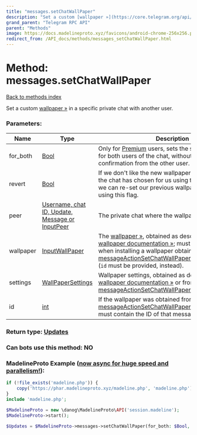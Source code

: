 ```yaml
---
title: "messages.setChatWallPaper"
description: "Set a custom [wallpaper »](https://core.telegram.org/api/wallpapers) in a specific private chat with another user."
grand_parent: "Telegram RPC API"
parent: "Methods"
image: https://docs.madelineproto.xyz/favicons/android-chrome-256x256.png
redirect_from: /API_docs/methods/messages_setChatWallPaper.html
---
```

# Method: messages.setChatWallPaper
[Back to methods index](index.html)



Set a custom [wallpaper »](https://core.telegram.org/api/wallpapers) in a specific private chat with another user.

### Parameters:

| Name     |    Type       | Description | Required |
|----------|---------------|-------------|----------|
|for\_both|[Bool](/API_docs/types/Bool.html) | Only for [Premium](https://core.telegram.org/api/premium) users, sets the specified wallpaper for both users of the chat, without requiring confirmation from the other user. | Optional|
|revert|[Bool](/API_docs/types/Bool.html) | If we don't like the new wallpaper the other user of the chat has chosen for us using the `for_both` flag, we can re-set our previous wallpaper just on our side using this flag. | Optional|
|peer|[Username, chat ID, Update, Message or InputPeer](/API_docs/types/InputPeer.html) | The private chat where the wallpaper will be set | Optional|
|wallpaper|[InputWallPaper](/API_docs/types/InputWallPaper.html) | The [wallpaper »](https://core.telegram.org/api/wallpapers), obtained as described in the [wallpaper documentation »](https://core.telegram.org/api/wallpapers#uploading-wallpapers); must **not** be provided when installing a wallpaper obtained from a [messageActionSetChatWallPaper](../constructors/messageActionSetChatWallPaper.html) service message (`id` must be provided, instead). | Optional|
|settings|[WallPaperSettings](/API_docs/types/WallPaperSettings.html) | Wallpaper settings, obtained as described in the [wallpaper documentation »](https://core.telegram.org/api/wallpapers#uploading-wallpapers) or from [messageActionSetChatWallPaper](../constructors/messageActionSetChatWallPaper.html).`wallpaper`.`settings`. | Optional|
|id|[int](/API_docs/types/int.html) | If the wallpaper was obtained from a [messageActionSetChatWallPaper](../constructors/messageActionSetChatWallPaper.html) service message, must contain the ID of that message. | Optional|


### Return type: [Updates](/API_docs/types/Updates.html)

### Can bots use this method: **NO**


### MadelineProto Example ([now async for huge speed and parallelism!](https://docs.madelineproto.xyz/docs/ASYNC.html)):


```php
if (!file_exists('madeline.php')) {
    copy('https://phar.madelineproto.xyz/madeline.php', 'madeline.php');
}
include 'madeline.php';

$MadelineProto = new \danog\MadelineProto\API('session.madeline');
$MadelineProto->start();

$Updates = $MadelineProto->messages->setChatWallPaper(for_both: $Bool, revert: $Bool, peer: $InputPeer, wallpaper: $InputWallPaper, settings: $WallPaperSettings, id: $int, );
```

